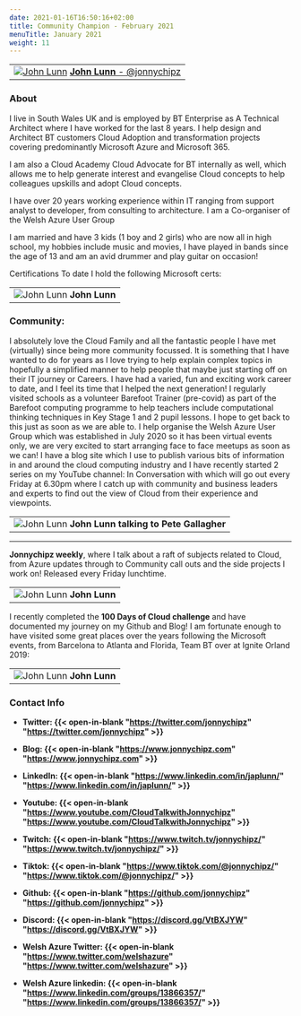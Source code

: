 ```yaml
---
date: 2021-01-16T16:50:16+02:00
title: Community Champion - February 2021
menuTitle: January 2021
weight: 11
---
```



| |
|:-------------------------:|
|[![John Lunn](/images/champions/john1.jpg?width=20pc)](https://twitter.com/djonnychipz "jonnychipz") [**John Lunn** - @jonnychipz](https://twitter.com/jonnychipz)|


### About
I live in South Wales UK and is employed by BT Enterprise as A Technical Architect where I have worked for the last 8 years. 
I help design and Architect BT customers Cloud Adoption and transformation projects covering predominantly Microsoft Azure and Microsoft 365.

I am also a Cloud Academy Cloud Advocate for BT internally as well, which allows me to help generate interest and evangelise Cloud concepts to help colleagues upskills and adopt Cloud concepts.

I have over 20 years working experience within IT ranging from support analyst to developer, from consulting to architecture.
I am a Co-organiser of the Welsh Azure User Group 

I am married and have 3 kids (1 boy and 2 girls) who are now all in high school, my hobbies include music and movies, I have played in bands since the age of 13 and am an avid drummer and play guitar on occasion!

Certifications
To date I hold the following Microsoft certs:

| |
|:-------------------------:|
|![John Lunn](/images/champions/John2.png) **John Lunn**

### Community:

I absolutely love the Cloud Family and all the fantastic people I have met (virtually) since being more community focussed. It is something that I have wanted to do for years as I love trying to help explain complex topics in hopefully a simplified manner to help people that maybe just starting off on their IT journey or Careers. I have had a varied, fun and exciting work career to date, and I feel its time that I helped the next generation!
I regularly visited schools as a volunteer Barefoot Trainer (pre-covid) as part of the Barefoot computing programme to help teachers include computational thinking techniques in Key Stage 1 and 2 pupil lessons. I hope to get back to this just as soon as we are able to. 
I help organise the Welsh Azure User Group which was established in July 2020 so it has been virtual events only, we are very excited to start arranging face to face meetups as soon as we can!
I have a blog site which I use to publish various bits of information in and around the cloud computing industry and I have recently started 2 series on my YouTube channel:
In Conversation with which will go out every Friday at 6.30pm where I catch up with community and business leaders and experts to find out the view of Cloud from their experience and viewpoints.

| |
|:-------------------------:|
|![John Lunn](/images/champions/John3.jpg) **John Lunn talking to Pete Gallagher**

---

**Jonnychipz weekly**, where I talk about a raft of subjects related to Cloud, from Azure updates through to Community call outs and the side projects I work on! Released every Friday lunchtime.

| |
|:-------------------------:|
|![John Lunn](/images/champions/John4.jpg) **John Lunn**

I recently completed the **100 Days of Cloud challenge** and have documented my journey on my Github and Blog!
I am fortunate enough to have visited some great places over the years following the Microsoft events, from Barcelona to Atlanta and Florida, Team BT over at Ignite Orland 2019:

| |
|:-------------------------:|
|![John Lunn](/images/champions/John5.jpg) **John Lunn**

### Contact Info 


+ **Twitter: {{< open-in-blank "https://twitter.com/jonnychipz" "https://twitter.com/jonnychipz" >}}** 
+ **Blog: {{< open-in-blank "https://www.jonnychipz.com" "https://www.jonnychipz.com" >}}** 
+ **LinkedIn: {{< open-in-blank "https://www.linkedin.com/in/japlunn/" "https://www.linkedin.com/in/japlunn/" >}}**  
+ **Youtube: {{< open-in-blank "https://www.youtube.com/CloudTalkwithJonnychipz" "https://www.youtube.com/CloudTalkwithJonnychipz" >}}**   
+ **Twitch: {{< open-in-blank "https://www.twitch.tv/jonnychipz/" "https://www.twitch.tv/jonnychipz/" >}}**    
+ **Tiktok: {{< open-in-blank "https://www.tiktok.com/@jonnychipz/" "https://www.tiktok.com/@jonnychipz/" >}}** 
+ **Github: {{< open-in-blank "https://github.com/jonnychipz" "https://github.com/jonnychipz" >}}** 
+ **Discord: {{< open-in-blank "https://discord.gg/VtBXJYW" "https://discord.gg/VtBXJYW" >}}**  

+ **Welsh Azure Twitter: {{< open-in-blank "https://www.twitter.com/welshazure" "https://www.twitter.com/welshazure" >}}** 
+ **Welsh Azure linkedin: {{< open-in-blank "https://www.linkedin.com/groups/13866357/" "https://www.linkedin.com/groups/13866357/" >}}** 

